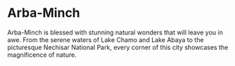 # Arba-Minch
Arba-Minch is blessed with stunning natural wonders that will leave you in awe. From the serene waters of Lake Chamo and Lake Abaya to the picturesque Nechisar National Park, every corner of this city showcases the magnificence of nature.
